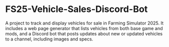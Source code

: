 # FS25-Vehicle-Sales-Discord-Bot
A project to track and display vehicles for sale in Farming Simulator 2025. It includes a web page generator that lists vehicles from both base game and mods, and a Discord bot that posts updates about new or updated vehicles to a channel, including images and specs.
